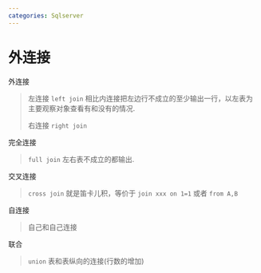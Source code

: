 ```yaml
---
categories: Sqlserver
---
```


# 外连接

外连接

> 左连接 `left join`
> 相比内连接把左边行不成立的至少输出一行，以左表为主要观察对象查看有和没有的情况.
>
> 右连接 `right join`

完全连接

> `full join` 左右表不成立的都输出.

交叉连接

> `cross join` 就是笛卡儿积，等价于 `join xxx on 1=1` 或者 `from A,B`

自连接

> 自己和自己连接

联合

> `union` 表和表纵向的连接(行数的增加)
